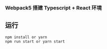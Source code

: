 ### Webpack5 搭建 Typescript + React 环境

## 运行

```console
npm install or yarn
npm run start or yarn start
```
